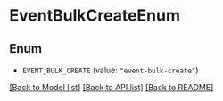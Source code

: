 # EventBulkCreateEnum

## Enum


* `EVENT_BULK_CREATE` (value: `"event-bulk-create"`)


[[Back to Model list]](../README.md#documentation-for-models) [[Back to API list]](../README.md#documentation-for-api-endpoints) [[Back to README]](../README.md)


